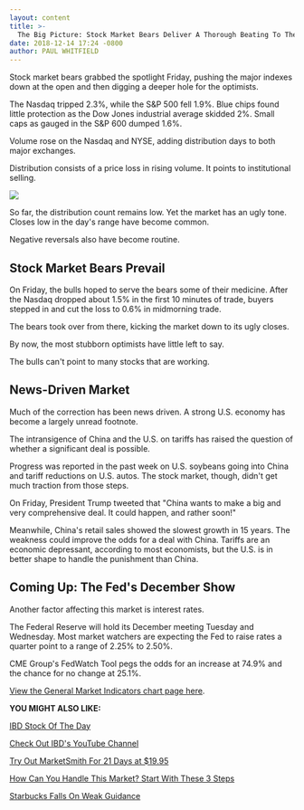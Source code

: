 ```yaml
---
layout: content
title: >-
  The Big Picture: Stock Market Bears Deliver A Thorough Beating To The Bulls
date: 2018-12-14 17:24 -0800
author: PAUL WHITFIELD
---
```






Stock market bears grabbed the spotlight Friday, pushing the major indexes down at the open and then digging a deeper hole for the optimists.




The Nasdaq tripped 2.3%, while the S&P 500 fell 1.9%. Blue chips found little protection as the Dow Jones industrial average skidded 2%. Small caps as gauged in the S&P 600 dumped 1.6%.


Volume rose on the Nasdaq and NYSE, adding distribution days to both major exchanges.


Distribution consists of a price loss in rising volume. It points to institutional selling.


![](https://www.investors.com/wp-content/uploads/2018/12/MP_2x2_121418-265x300.jpg)


So far, the distribution count remains low. Yet the market has an ugly tone. Closes low in the day's range have become common.


Negative reversals also have become routine.


Stock Market Bears Prevail
--------------------------


On Friday, the bulls hoped to serve the bears some of their medicine. After the Nasdaq dropped about 1.5% in the first 10 minutes of trade, buyers stepped in and cut the loss to 0.6% in midmorning trade.


The bears took over from there, kicking the market down to its ugly closes.


By now, the most stubborn optimists have little left to say.


The bulls can't point to many stocks that are working.


News-Driven Market
------------------


Much of the correction has been news driven. A strong U.S. economy has become a largely unread footnote.


The intransigence of China and the U.S. on tariffs has raised the question of whether a significant deal is possible.


Progress was reported in the past week on U.S. soybeans going into China and tariff reductions on U.S. autos. The stock market, though, didn't get much traction from those steps.


On Friday, President Trump tweeted that "China wants to make a big and very comprehensive deal. It could happen, and rather soon!"


Meanwhile, China's retail sales showed the slowest growth in 15 years. The weakness could improve the odds for a deal with China. Tariffs are an economic depressant, according to most economists, but the U.S. is in better shape to handle the punishment than China.


Coming Up: The Fed's December Show
----------------------------------


Another factor affecting this market is interest rates.


The Federal Reserve will hold its December meeting Tuesday and Wednesday. Most market watchers are expecting the Fed to raise rates a quarter point to a range of 2.25% to 2.50%.


CME Group's FedWatch Tool pegs the odds for an increase at 74.9% and the chance for no change at 25.1%.


[View the General Market Indicators chart page here](https://www.investors.com/wp-content/uploads/2018/12/GMI_121718.pdf).


**YOU MIGHT ALSO LIKE:**


[IBD Stock Of The Day](https://www.investors.com/research/ibd-stock-of-the-day/)


[Check Out IBD's YouTube Channel](http://www.youtube.com/investorsbusinessdaily)


[Try Out MarketSmith For 21 Days at $19.95](https://shop.investors.com/Products/OfferSelection.aspx?refresh=&type=mstl_21d_non)


[How Can You Handle This Market? Start With These 3 Steps](http://www.investors.com/how-to-invest/how-to-invest-in-the-stock-market-start-with-a-simple-routine/)


[Starbucks Falls On Weak Guidance](https://www.investors.com/news/starbucks-stock-earnings-target-delivery-china/)




